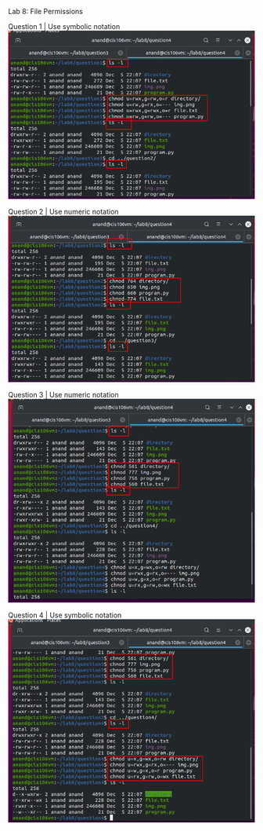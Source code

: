 Lab 8: File Permissions

Question 1 | Use symbolic notation
![Question1](../Images/lab8.q1.image1.png)


Question 2 | Use numeric notation
![Question2](../Images/lab8.q1.image2.png)


Question 3 | Use numeric notation
![Question3](../Images/lab8.q3.image1.png)


Question 4 | Use symbolic notation
![Question4](../Images/lab8.q1.image3.png)